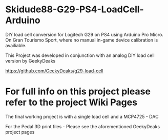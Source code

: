 # Skidude88-G29-PS4-LoadCell-Arduino
DIY load cell conversion for Logitech G29 on PS4 using Arduino Pro Micro. On Gran Tourismo Sport, where no manual in-game device calibration is availiable.

This Project was developed in conjunction with an analog DIY load cell version by GeekyDeaks

https://github.com/GeekyDeaks/g29-load-cell

# For full info on this project please refer to the project Wiki Pages

The final working project is with a single load cell and a MCP4725 - DAC

For the Pedal 3D print files - Please see the aforementioned GeekyDeaks project pages
